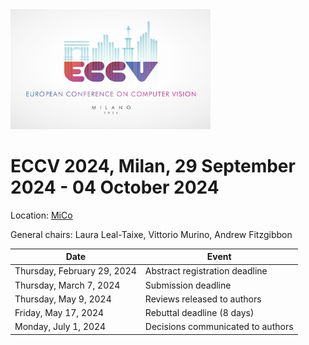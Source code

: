 <img src="assets/logo-light.png" width="320">

# ECCV 2024, Milan, 29 September 2024 - 04 October 2024

Location: [MiCo](https://www.micomilano.it) 

General chairs: Laura Leal-Taixe, Vittorio Murino, Andrew Fitzgibbon

| Date | Event |
| -- | -- |
| Thursday, February 29, 2024 |	Abstract registration deadline |
| Thursday, March 7, 2024 |	Submission deadline |
| Thursday, May 9, 2024	| Reviews released to authors |
| Friday, May 17, 2024	| Rebuttal deadline (8 days) |
| Monday, July 1, 2024	| Decisions communicated to authors |
